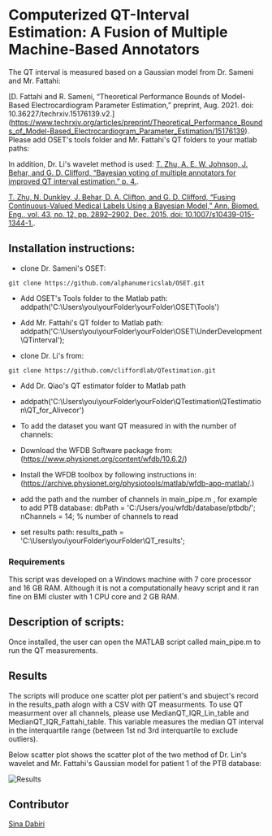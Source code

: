 # Computerized QT-Interval Estimation: A Fusion of Multiple Machine-Based Annotators


The QT interval is measured based on a Gaussian model from Dr. Sameni and Mr. Fattahi: 

[D. Fattahi and R. Sameni, “Theoretical Performance Bounds of Model-Based Electrocardiogram Parameter Estimation,” preprint, Aug. 2021. doi: 10.36227/techrxiv.15176139.v2.] (https://www.techrxiv.org/articles/preprint/Theoretical_Performance_Bounds_of_Model-Based_Electrocardiogram_Parameter_Estimation/15176139).
Please add OSET's tools folder and Mr. Fattahi's QT folders to your matlab paths:


In addition, Dr. Li's wavelet method is used:
[T. Zhu, A. E. W. Johnson, J. Behar, and G. D. Clifford, “Bayesian voting of multiple annotators for improved QT interval estimation,” p. 4.](http://cinc.mit.edu/archives/2013/pdf/0659.pdf).

[T. Zhu, N. Dunkley, J. Behar, D. A. Clifton, and G. D. Clifford, “Fusing Continuous-Valued Medical Labels Using a Bayesian Model,” Ann. Biomed. Eng., vol. 43, no. 12, pp. 2892–2902, Dec. 2015, doi: 10.1007/s10439-015-1344-1.](https://drive.google.com/file/d/0B5wjNvhEV8-iVUxnbmJ2NV85T2s/view?resourcekey=0-MiMjnpPlULoUicGRQeOiOw).


## Installation instructions:
- clone Dr. Sameni's OSET:
```install
git clone https://github.com/alphanumericslab/OSET.git
```
- Add OSET's Tools folder to the Matlab path: addpath('C:\Users\you\yourFolder\yourFolder\OSET\Tools\')

- Add Mr. Fattahi's QT folder to Matlab path: addpath('C:\Users\you\yourFolder\yourFolder\OSET\UnderDevelopment\QTinterval');


- clone Dr. Li's from:  
```install 
git clone https://github.com/cliffordlab/QTestimation.git
```

- Add Dr. Qiao's QT estimator folder to Matlab path
- addpath('C:\Users\you\yourFolder\yourFolder\QTestimation\QTestimation\QT_for_Alivecor\')

- To add the dataset you want QT measured in with the number of channels:
- Download the WFDB Software package from: (https://www.physionet.org/content/wfdb/10.6.2/)
- Install the WFDB toolbox by following instructions in: (https://archive.physionet.org/physiotools/matlab/wfdb-app-matlab/.)
- add the path and the number of channels in main_pipe.m , for example to add PTB database:
 dbPath = 'C:/Users/you/wfdb/database/ptbdb/';
 nChannels = 14; % number of channels to read
 
 - set results path:
results_path = 'C:\Users\you\yourFolder\yourFolder\QT_results';

### Requirements
This script was developed on a Windows machine with 7 core processor and 16 GB RAM. Although it is not a computationally heavy script and it ran fine on BMI cluster with 1 CPU core and 2 GB RAM.

## Description of scripts:
Once installed, the user can open the MATLAB script called main_pipe.m to run the QT measurements. 
 

## Results

The scripts will produce one scatter plot per patient's and sbuject's record in the results_path alogn with a CSV with QT measurments. To use QT measurment over all channels, please use  MedianQT_IQR_Lin_table and MedianQT_IQR_Fattahi_table. This variable measures the median QT interval in the interquartile range (between 1st nd 3rd interquartile to exclude outliers).

Below scatter plot shows the scatter plot of the two method of Dr. Lin's wavelet and Mr. Fattahi's Gaussian model for patient 1 of the PTB database:

![Results]()

## Contributor
[Sina Dabiri](https://github.com/Simurgh818)

